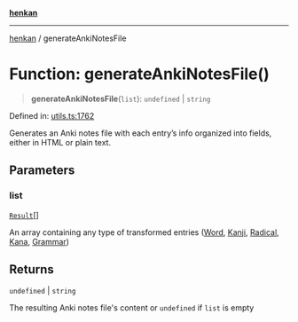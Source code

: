 [**henkan**](../README.md)

***

[henkan](../README.md) / generateAnkiNotesFile

# Function: generateAnkiNotesFile()

> **generateAnkiNotesFile**(`list`): `undefined` \| `string`

Defined in: [utils.ts:1762](https://github.com/Ronokof/Henkan/blob/98f666aefeafaf05969bb220cc1183df13aaacbd/src/utils.ts#L1762)

Generates an Anki notes file with each entry’s info organized into fields, either in HTML or plain text.

## Parameters

### list

[`Result`](../type-aliases/Result.md)[]

An array containing any type of transformed entries ([Word](../interfaces/Word.md), [Kanji](../interfaces/Kanji.md), [Radical](../interfaces/Radical.md), [Kana](../interfaces/Kana.md), [Grammar](../interfaces/Grammar.md))

## Returns

`undefined` \| `string`

The resulting Anki notes file's content or `undefined` if `list` is empty
